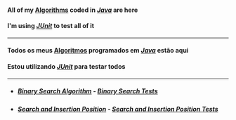 #### All of my <u>Algorithms</u> coded in <i><u>Java</u></i> are here
#### I'm using <u><i>JUnit</i></u> to test all of it

---

#### Todos os meus <u>Algoritmos</u> programados em <i><u>Java</u></i> estão aqui

#### Estou utilizando <u><i>JUnit</i></u> para testar todos

---

- ##### [Binary Search Algorithm](src/main/java/binary_search) - [Binary Search Tests](src/test/java/binary_search/BinarySearchTest.java)
- ##### [Search and Insertion Position](src/main/java/search_insertion_position) - [Search and Insertion Position Tests](src/test/java/search_insertion_position/SearchInsertionPositionTest.java)
